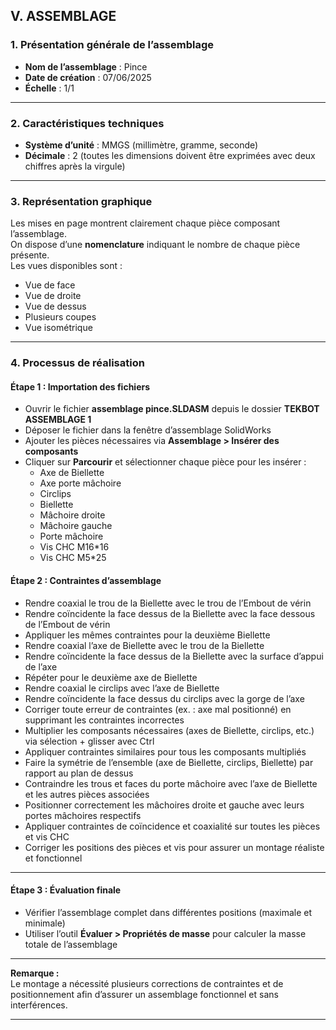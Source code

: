 ## V. ASSEMBLAGE

### 1. Présentation générale de l’assemblage

- **Nom de l’assemblage** : Pince  
- **Date de création** : 07/06/2025  
- **Échelle** : 1/1  

---

### 2. Caractéristiques techniques

- **Système d’unité** : MMGS (millimètre, gramme, seconde)  
- **Décimale** : 2 (toutes les dimensions doivent être exprimées avec deux chiffres après la virgule)  

---

### 3. Représentation graphique

Les mises en page montrent clairement chaque pièce composant l’assemblage.  
On dispose d’une **nomenclature** indiquant le nombre de chaque pièce présente.  
Les vues disponibles sont :  
- Vue de face  
- Vue de droite  
- Vue de dessus  
- Plusieurs coupes  
- Vue isométrique  

---

### 4. Processus de réalisation

#### Étape 1 : Importation des fichiers

- Ouvrir le fichier **assemblage pince.SLDASM** depuis le dossier **TEKBOT ASSEMBLAGE 1**  
- Déposer le fichier dans la fenêtre d’assemblage SolidWorks  
- Ajouter les pièces nécessaires via **Assemblage > Insérer des composants**  
- Cliquer sur **Parcourir** et sélectionner chaque pièce pour les insérer :  
  - Axe de Biellette  
  - Axe porte mâchoire  
  - Circlips  
  - Biellette  
  - Mâchoire droite  
  - Mâchoire gauche  
  - Porte mâchoire  
  - Vis CHC M16*16  
  - Vis CHC M5*25  

#### Étape 2 : Contraintes d’assemblage

- Rendre coaxial le trou de la Biellette avec le trou de l’Embout de vérin  
- Rendre coïncidente la face dessus de la Biellette avec la face dessous de l’Embout de vérin  
- Appliquer les mêmes contraintes pour la deuxième Biellette  
- Rendre coaxial l’axe de Biellette avec le trou de la Biellette  
- Rendre coïncidente la face dessus de la Biellette avec la surface d’appui de l’axe  
- Répéter pour le deuxième axe de Biellette  
- Rendre coaxial le circlips avec l’axe de Biellette  
- Rendre coïncidente la face dessus du circlips avec la gorge de l’axe  
- Corriger toute erreur de contraintes (ex. : axe mal positionné) en supprimant les contraintes incorrectes  
- Multiplier les composants nécessaires (axes de Biellette, circlips, etc.) via sélection + glisser avec Ctrl  
- Appliquer contraintes similaires pour tous les composants multipliés  
- Faire la symétrie de l’ensemble (axe de Biellette, circlips, Biellette) par rapport au plan de dessus  
- Contraindre les trous et faces du porte mâchoire avec l’axe de Biellette et les autres pièces associées  
- Positionner correctement les mâchoires droite et gauche avec leurs portes mâchoires respectifs  
- Appliquer contraintes de coïncidence et coaxialité sur toutes les pièces et vis CHC  
- Corriger les positions des pièces et vis pour assurer un montage réaliste et fonctionnel  

---

#### Étape 3 : Évaluation finale

- Vérifier l’assemblage complet dans différentes positions (maximale et minimale)  
- Utiliser l’outil **Évaluer > Propriétés de masse** pour calculer la masse totale de l’assemblage  

---

**Remarque :**  
Le montage a nécessité plusieurs corrections de contraintes et de positionnement afin d’assurer un assemblage fonctionnel et sans interférences.

---


